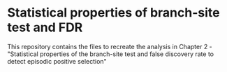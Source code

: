 # Statistical properties of branch-site test and FDR

This repository contains the files to recreate the analysis in Chapter 2 - "Statistical properties of the branch-site test and false discovery rate to detect episodic positive selection"


